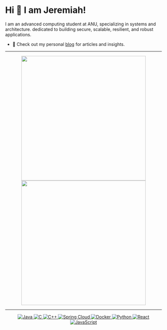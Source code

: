 
# Hi 👋 I am Jeremiah! 
I am an advanced computing student at ANU, specializing in systems and architecture. dedicated to building secure, scalable, resilient, and robust applications.

- 👋 Check out my personal [blog](https://jeremiahxing.github.io/blog/) for articles and insights.

---

<p align="center">
  <img src="https://github-readme-stats.vercel.app/api?username=JeremiahXing&show_icons=true&theme=bear" width="400">
  <img src="https://github-readme-streak-stats.herokuapp.com?user=JeremiahXing&theme=dark&hide_border=true" width="400">
</p>

---
<p align="center">
  <a href="https://www.java.com/" target="_blank">
    <img src="https://img.shields.io/badge/Java-%23ED8B00.svg?style=flat-square&logo=java&logoColor=white" alt="Java">
  </a>
  <a href="https://www.gnu.org/software/gnu-c-manual/gnu-c-manual.html" target="_blank">
    <img src="https://img.shields.io/badge/C-%23ED8B00.svg?style=flat-square&logo=C&logoColor=white" alt="C">
  </a>
  <a href="https://isocpp.org/" target="_blank">
    <img src="https://img.shields.io/badge/C++-%2300599C.svg?style=flat-square&logo=cplusplus&logoColor=white" alt="C++">
  </a>
  <a href="https://spring.io/projects/spring-cloud" target="_blank">
    <img src="https://img.shields.io/badge/Spring%20Cloud-%236DB33F.svg?style=flat-square&logo=spring&logoColor=white" alt="Spring Cloud">
  </a>
  <a href="https://www.docker.com/" target="_blank">
    <img src="https://img.shields.io/badge/Docker-%232496ED.svg?style=flat-square&logo=docker&logoColor=white" alt="Docker">
  </a>
  <a href="https://www.python.org/" target="_blank">
    <img src="https://img.shields.io/badge/Python-%2314354C.svg?style=flat-square&logo=python&logoColor=white" alt="Python">
  </a>
  <a href="https://reactjs.org/" target="_blank">
    <img src="https://img.shields.io/badge/React-%2361DAFB.svg?style=flat-square&logo=react&logoColor=white" alt="React">
  </a>
  <a href="https://www.javascript.com/" target="_blank">
    <img src="https://img.shields.io/badge/JavaScript-%23F7DF1E.svg?style=flat-square&logo=javascript&logoColor=black" alt="JavaScript">
  </a>
</p>
